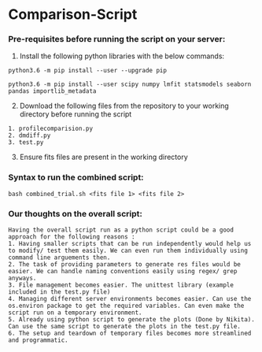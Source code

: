 # Comparison-Script

### Pre-requisites before running the script on your server:

1. Install the following python libraries with the below commands:

```
python3.6 -m pip install --user --upgrade pip

python3.6 -m pip install --user scipy numpy lmfit statsmodels seaborn pandas importlib_metadata

```

2. Download the following files from the repository to your working directory before running the script
```
1. profilecomparision.py
2. dmdiff.py
3. test.py

```
3. Ensure fits files are present in the working directory

### **Syntax to run the combined script:**
```
bash combined_trial.sh <fits file 1> <fits file 2>
```
### **Our thoughts on the overall script:**
```
Having the overall script run as a python script could be a good approach for the following reasons :
1. Having smaller scripts that can be run independently would help us to modify/ test them easily. We can even run them individually using command line arguements then.
2. The task of providing parameters to generate res files would be easier. We can handle naming conventions easily using regex/ grep anyways.
3. File management becomes easier. The unittest library (example included in the test.py file)
4. Managing different server environments becomes easier. Can use the os.environ package to get the required variables. Can even make the script run on a temporary environment.
5. Already using python script to generate the plots (Done by Nikita). Can use the same script to generate the plots in the test.py file. 
6. The setup and teardown of temporary files becomes more streamlined and programmatic.

```
